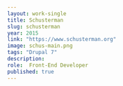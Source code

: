 ```yaml
---
layout: work-single
title: Schusterman
slug: schusterman
year: 2015
link: "https://www.schusterman.org"
image: schus-main.png
tags: "Drupal 7"
description:
role:  Front-End Developer
published: true
---
```

